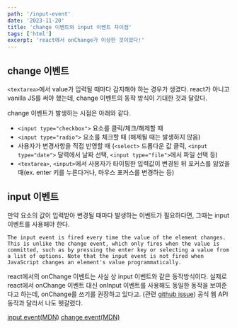```yaml
---
path: '/input-event'
date: '2023-11-20'
title: 'change 이벤트와 input 이벤트 차이점'
tags: ['html']
excerpt: 'react에서 onChange가 이상한 것이었다!'
---
```


## change 이벤트

`<textarea>`에서 value가 입력될 때마다 감지해야 하는 경우가 생겼다. react가 아니고 vanilla JS를 써야 했는데, change 이벤트의 동작 방식이 기대한 것과 달랐다.

change 이벤트가 발생하는 시점은 아래와 같다.

- `<input type="checkbox">` 요소를 클릭/체크/해제할 때
- `<input type="radio">` 요소를 체크할 때 (해제될 때는 발생하지 않음)
- 사용자가 변경사항을 직접 반영할 때 (`<select>` 드롭다운 값 클릭, `<input type="date">` 달력에서 날짜 선택, `<input type="file">`에서 파일 선택 등)
- `<textarea>`, `<input>`에서 사용자가 타이핑한 입력값이 변경된 뒤 포커스를 잃었을 때(ex. enter 키를 누른다거나, 마우스 포커스를 변경하는 등)

## input 이벤트

만약 요소의 값이 입력받아 변경될 때마다 발생하는 이벤트가 필요하다면, 그때는 input 이벤트를 사용해야 한다.

```
The input event is fired every time the value of the element changes. This is unlike the change event, which only fires when the value is committed, such as by pressing the enter key or selecting a value from a list of options. Note that the input event is not fired when JavaScript changes an element's value programmatically.
```

react에서의 onChange 이벤트는 사실 상 input 이벤트와 같은 동작방식이다. 실제로 react에서 onChange 이벤트 대신 onInput 이벤트를 사용해도 동일한 동작을 보여준다고 하는데, onChange를 쓰기를 권장하고 있다고. (관련 [github issue](https://github.com/facebook/react/issues/3964)) 공식 웹 API 동작과 달라서 나도 헷갈렸다.

[input event(MDN)](https://developer.mozilla.org/en-US/docs/Web/API/HTMLElement/input_event)
[change event(MDN)](https://developer.mozilla.org/en-US/docs/Web/API/HTMLElement/change_event)

